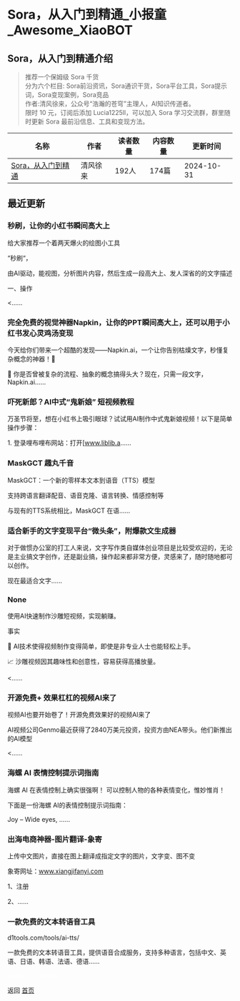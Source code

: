 # Sora，从入门到精通_小报童_Awesome_XiaoBOT

## Sora，从入门到精通介绍
> 推荐一个保姆级 Sora 千货    
分为六个栏目: Sora前沿资讯，Sora通识干货，Sora平台工具，Sora提示词，Sora变现案例，Sora竞品    
作者:清风徐来，公众号“浩瀚的苍穹”主理人，AI知识传道者。    
限时 10 元，订阅后添加 Lucia1225ll，可以加入 Sora 学习交流群，群里随时更新 Sora 最前沿信息、工具和变现方法。  
  


|名称|作者|读者数量|内容数量|更新时间|
|---|---|---|---|---|
|[Sora，从入门到精通](https://xiaobot.net/p/91sora?refer=9c3f1c95-a052-465a-9902-f6d75080262a)|清风徐来|192人|174篇|2024-10-31|

## 最近更新
### 秒刷，让你的小红书瞬间高大上

给大家推荐一个着两天爆火的绘图小工具

“秒刷“，

由AI驱动，能视图，分析图片内容，然后生成一段高大上、发人深省的的文字描述

一、操作

<......

### 完全免费的视觉神器Napkin，让你的PPT瞬间高大上，还可以用于小红书发心灵鸡汤变现

今天给你们带来一个超酷的发现——Napkin.ai，一个让你告别枯燥文字，秒懂复杂概念的神器！🚀

👀 你是否曾被复杂的流程、抽象的概念搞得头大？现在，只需一段文字，Napkin.ai......

### 吓死新郎？AI中式“鬼新娘” 短视频教程

万圣节将至，想在小红书上吸引眼球？试试用AI制作中式鬼新娘视频！以下是简单操作步骤：

1\. 登录哩布哩布网站：打开[www.liblib.a......

### MaskGCT 趣丸千音

MaskGCT：一个新的零样本文本到语音（TTS）模型

支持跨语言翻译配音、语音克隆、语言转换、情感控制等

与现有的TTS系统相比，MaskGCT 在语......

### 适合新手的文字变现平台“微头条”，附爆款文生成器

对于做惯办公室的打工人来说，文字写作类自媒体创业项目是比较受欢迎的，无论是主业搞文字创作，还是副业搞，操作起来都非常方便，灵感来了，随时随地都可以创作。

现在最适合文字......

### None

使用AI快速制作沙雕短视频，实现躺赚。

事实

🚀 AI技术使得视频制作变得简单，即使是非专业人士也能轻松上手。

📈 沙雕视频因其趣味性和创意性，容易获得高播放量。

<......

### 开源免费+ 效果杠杠的视频AI来了

视频AI也要开始卷了！开源免费效果好的视频AI来了

AI视频公司Genmo最近获得了2840万美元投资，投资方由NEA带头。他们新推出的AI模型

<......

### 海螺 AI 表情控制提示词指南

海螺 AI 在表情控制上确实很强啊！ 可以控制人物的各种表情变化，惟妙惟肖！

下面是一份海螺 AI的表情控制提示词指南：

Joy – Wide eyes, ......

### 出海电商神器-图片翻译-象寄

上传中文图片，直接在图上翻译成指定文字的图片，文字变、图不变

象寄网址：www.xiangjifanyi.com

1、注册

2、......

### 一款免费的文本转语音工具

d1tools.com/tools/ai-tts/

一款免费的文本转语音工具，提供语音合成服务，支持多种语言，包括中文、英语、日语、韩语、法语、德语......


<a href="https://github.com/Reno9527/awesome-xiaobot" style="color: white; text-decoration: none;">awesome-xiaobot</a>

返回 [首页](../README.md)

